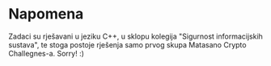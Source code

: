# Napomena
Zadaci su rješavani u jeziku C++, u sklopu kolegija "Sigurnost informacijskih sustava", te stoga postoje rješenja samo prvog skupa Matasano Crypto Challegnes-a. Sorry! :)
